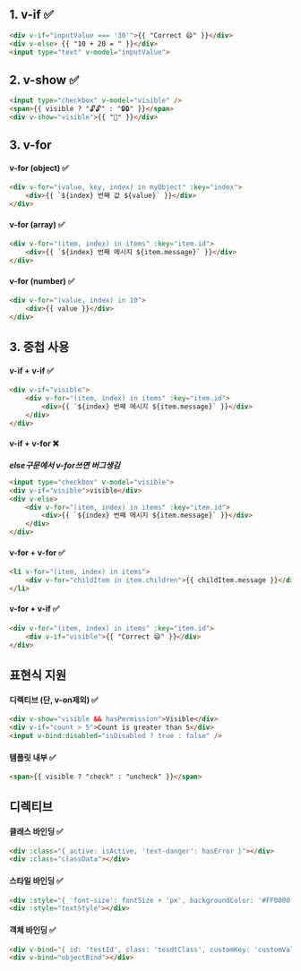 

## 1. v-if ✅

```html
<div v-if="inputValue === '30'">{{ "Correct 😄" }}</div>
<div v-else> {{ "10 + 20 = " }}</div>
<input type="text" v-model="inputValue">
```

## 2. v-show ✅
```html
<input type="checkbox" v-model="visible" />
<span>{{ visible ? "🔓🔓" : "🔒🔒" }}</span>
<div v-show="visible">{{ "👻" }}</div>
```

## 3. v-for 

#### v-for (object) ✅
```html 
<div v-for="(value, key, index) in myObject" :key="index">
    <div>{{ `${index} 번째 값 ${value}` }}</div>
</div>
```

#### v-for (array) ✅
```html
<div v-for="(item, index) in items" :key="item.id">
    <div>{{ `${index} 번째 메시지 ${item.message}` }}</div>
</div>
```

#### v-for (number) ✅
```html
<div v-for="(value, index) in 10">
    <div>{{ value }}</div>
</div>
```


## 3. 중첩 사용 

#### v-if + v-if ✅
```html
<div v-if="visible">
    <div v-for="(item, index) in items" :key="item.id">
        <div>{{ `${index} 번째 메시지 ${item.message}` }}</div>
    </div>
</div> 
```

#### v-if + v-for ❌
***else구문에서 v-for쓰면 버그생김***
```html
<input type="checkbox" v-model="visible"> 
<div v-if="visible">visible</div> 
<div v-else>
    <div v-for="(item, index) in items" :key="item.id">
        <div>{{ `${index} 번째 메시지 ${item.message}` }}</div>
    </div>
</div>
```

#### v-for + v-for ✅
```html
<li v-for="(item, index) in items">
    <div v-for="childItem in item.children">{{ childItem.message }}</div>
</li>
```

#### v-for + v-if  ✅
```html
<div v-for="(item, index) in items" :key="item.id">
    <div v-if="visible">{{ "Correct 😄" }}</div>   
</div>
```





## 표현식 지원 

#### 디렉티브 (단, v-on제외) ✅
```html
<div v-show="visible && hasPermission">Visible</div>
<div v-if="count > 5">Count is greater than 5</div>
<input v-bind:disabled="isDisabled ? true : false" />
```

#### 템플릿 내부 ✅
```html
<span>{{ visible ? "check" : "uncheck" }}</span>
```


## 디렉티브

#### 클래스 바인딩 ✅
```html
<div :class="{ active: isActive, 'text-danger': hasError }"></div>
<div :class="classData"></div>
```

#### 스타일 바인딩 ✅
```html
<div :style="{ 'font-size': fontSize + 'px', backgroundColor: '#FF0000' }"></div>
<div :style="textStyle"></div>
```

#### 객체 바인딩 ✅
```html
<div v-bind="{ id: 'testId', class: 'tesdtClass', customKey: 'customValue' }"></div>
<div v-bind="objectBind"></div>
```